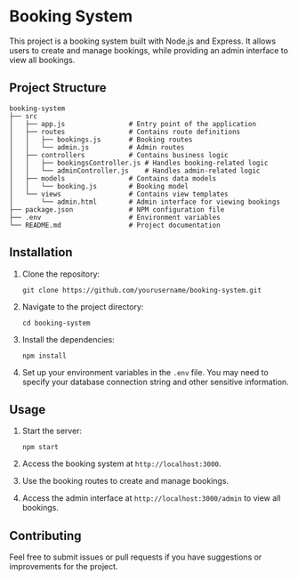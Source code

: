 # Booking System

This project is a booking system built with Node.js and Express. It allows users to create and manage bookings, while providing an admin interface to view all bookings.

## Project Structure

```
booking-system
├── src
│   ├── app.js                # Entry point of the application
│   ├── routes                # Contains route definitions
│   │   ├── bookings.js       # Booking routes
│   │   └── admin.js          # Admin routes
│   ├── controllers           # Contains business logic
│   │   ├── bookingsController.js # Handles booking-related logic
│   │   └── adminController.js    # Handles admin-related logic
│   ├── models                # Contains data models
│   │   └── booking.js        # Booking model
│   └── views                 # Contains view templates
│       └── admin.html        # Admin interface for viewing bookings
├── package.json              # NPM configuration file
├── .env                      # Environment variables
└── README.md                 # Project documentation
```

## Installation

1. Clone the repository:
   ```
   git clone https://github.com/yourusername/booking-system.git
   ```

2. Navigate to the project directory:
   ```
   cd booking-system
   ```

3. Install the dependencies:
   ```
   npm install
   ```

4. Set up your environment variables in the `.env` file. You may need to specify your database connection string and other sensitive information.

## Usage

1. Start the server:
   ```
   npm start
   ```

2. Access the booking system at `http://localhost:3000`.

3. Use the booking routes to create and manage bookings.

4. Access the admin interface at `http://localhost:3000/admin` to view all bookings.

## Contributing

Feel free to submit issues or pull requests if you have suggestions or improvements for the project.
